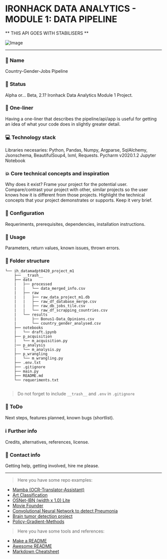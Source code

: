 # IRONHACK DATA ANALYTICS - MODULE 1: DATA PIPELINE

** THIS API GOES WITH STABILISERS **

![Image](https://66.media.tumblr.com/f12be6275f5fb05d9d3cff544a53077e/tumblr_mhjvnpzadC1ruw1vso2_400.gifv)

---

### :raising_hand: **Name** 
Country-Gender-Jobs Pipeline

### :baby: **Status**
Alpha or... Beta, 2.1?
Ironhack Data Analytics Module 1 Project. 

### :running: **One-liner**
Having a one-liner that describes the pipeline/api/app is useful for getting an idea of what your code does in slightly greater detail. 

### :computer: **Technology stack**
Libraries necesaries: Python, Pandas, Numpy, Argparse, SqlAlchemy, Jsonschema, BeautifulSoup4, lxml, Requests. 
Pycharm v2020.1.2
Jupyter Notebook

### :boom: **Core technical concepts and inspiration**
Why does it exist? Frame your project for the potential user. Compare/contrast your project with other, similar projects so the user knows how it is different from those projects. Highlight the technical concepts that your project demonstrates or supports. Keep it very brief.

### :wrench: **Configuration**
Requeriments, prerequisites, dependencies, installation instructions.

### :see_no_evil: **Usage**
Parameters, return values, known issues, thrown errors.

### :file_folder: **Folder structure**
```
└── ih_datamadpt0420_project_m1
    ├── __trash__
    ├── data
    |   ├── processed
    |   |   └── data_merged_info.csv
    |   ├── raw
    |   |   ├── raw_data_project_m1.db
    |   |   ├── raw_df_database_merge.csv
    |   |   ├── raw_db_jobs_tile.csv
    |   |   └── raw_df_scrapping_countries.csv
    |   └── results
    |       ├── Bonus1-Data_Opinions.csv
    |       └── country_gender_analysed.csv
    ├── notebooks
    |   └── draft.ipynb
    ├── p_acquisition
    |   └── m_acquisition.py
    |── p_analysis
    |   └── m_analysis.py
    ├── p_wrangling
    |   └── m_wrangling.py
    ├── .env.txt
    ├── .gitignore
    ├── main.py
    ├── README.md
    └── requeriments.txt
        
```

> Do not forget to include `__trash__` and `.env` in `.gitignore` 

### :shit: **ToDo**
Next steps, features planned, known bugs (shortlist).

### :information_source: **Further info**
Credits, alternatives, references, license.

### :love_letter: **Contact info**
Getting help, getting involved, hire me please.

---

> Here you have some repo examples:
- [Mamba (OCR-Translator-Assistant)](https://github.com/YonatanRA/OCR-translator-assistant-project)
- [Art Classification](https://github.com/serguma/art_classification)
- [OSNet-IBN (width x 1.0) Lite](https://github.com/RodMech/OSNet-IBN1-Lite)
- [Movie Founder](https://github.com/Alfagu/final-project-Ironhack-0419mad)
- [Convolutional Neural Network to detect Pneumonia](https://github.com/jmolins89/final-project)
- [Brain tumor detection project](https://github.com/alonsopdani/brain-tumor-detection-project)
- [Policy-Gradient-Methods](https://github.com/cyoon1729/Policy-Gradient-Methods)

> Here you have some tools and references:
- [Make a README](https://www.makeareadme.com/)
- [Awesome README](https://github.com/matiassingers/awesome-readme)
- [Markdown Cheatsheet](https://github.com/adam-p/markdown-here/wiki/Markdown-Cheatsheet)

